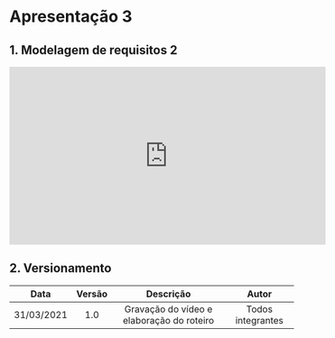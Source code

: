 # Apresentação 3

## 1. Modelagem de requisitos 2

<div align="center">
    <iframe width="560" height="315" src="https://www.youtube.com/embed/ofA7YUjSITg" frameborder="0" allow="accelerometer; autoplay; clipboard-write; encrypted-media; gyroscope; picture-in-picture" allowfullscreen></iframe></iframe>
</div>

## 2. Versionamento

|    Data    | Versão |            Descrição             |      Autor      |
| :--------: | :----: | :------------------------------: | :-------------: |
| 31/03/2021 |  1.0   |  Gravação do vídeo e elaboração do roteiro |Todos integrantes|